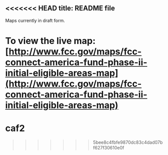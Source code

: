 <<<<<<< HEAD
title: README file
---

Maps currently in draft form.

To view the live map: [http://www.fcc.gov/maps/fcc-connect-america-fund-phase-ii-initial-eligible-areas-map](http://www.fcc.gov/maps/fcc-connect-america-fund-phase-ii-initial-eligible-areas-map)
=======
caf2
====
>>>>>>> 5bee8c4fbfe9870dc83c4dad07bf627f30610e0f
